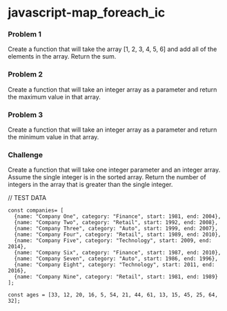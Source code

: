 # javascript-map_foreach_ic

### Problem 1
Create a function that will take the array [1, 2, 3, 4, 5, 6] and add all of the elements in the array. Return the sum.

### Problem 2
Create a function that will take an integer array as a parameter and return the maximum value in that array.

### Problem 3
Create a function that will take an integer array as a parameter and return the minimum value in that array.

### Challenge
Create a function that will take one integer parameter and an integer array. Assume the single integer is in the sorted array. Return the number of integers in the array that is greater than the single integer.


// TEST DATA
```
const companies= [
  {name: "Company One", category: "Finance", start: 1981, end: 2004},
  {name: "Company Two", category: "Retail", start: 1992, end: 2008},
  {name: "Company Three", category: "Auto", start: 1999, end: 2007},
  {name: "Company Four", category: "Retail", start: 1989, end: 2010},
  {name: "Company Five", category: "Technology", start: 2009, end: 2014},
  {name: "Company Six", category: "Finance", start: 1987, end: 2010},
  {name: "Company Seven", category: "Auto", start: 1986, end: 1996},
  {name: "Company Eight", category: "Technology", start: 2011, end: 2016},
  {name: "Company Nine", category: "Retail", start: 1981, end: 1989}
];

const ages = [33, 12, 20, 16, 5, 54, 21, 44, 61, 13, 15, 45, 25, 64, 32];
```

